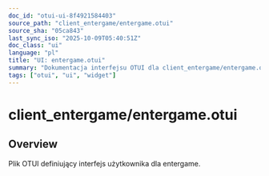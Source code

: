```yaml
---
doc_id: "otui-ui-8f4921584403"
source_path: "client_entergame/entergame.otui"
source_sha: "05ca843"
last_sync_iso: "2025-10-09T05:40:51Z"
doc_class: "ui"
language: "pl"
title: "UI: entergame.otui"
summary: "Dokumentacja interfejsu OTUI dla client_entergame/entergame.otui"
tags: ["otui", "ui", "widget"]
---
```


# client_entergame/entergame.otui

## Overview

Plik OTUI definiujący interfejs użytkownika dla entergame.
